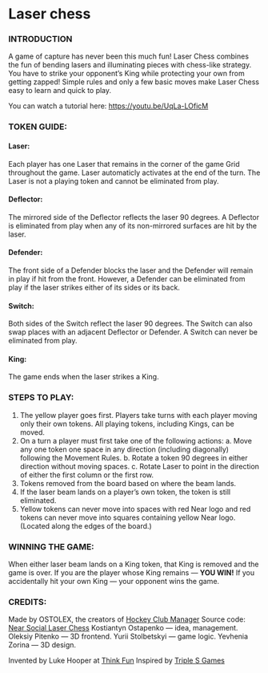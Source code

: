 # Laser chess
### INTRODUCTION
 A game of capture has never been this much fun! Laser Chess combines the fun of bending lasers and illuminating pieces with chess-like strategy. You have to strike your opponent’s King while protecting your own from getting zapped! Simple rules and only a few basic moves make Laser Chess easy to learn and quick to play.

You can watch a tutorial here: https://youtu.be/UqLa-LOficM

### TOKEN GUIDE:
#### Laser:
Each player has one Laser that remains in the corner of the game Grid throughout the game. Laser automaticly activates at the end of the turn. The Laser is not a playing token and cannot be eliminated from play.

#### Deflector:
The mirrored side of the Deflector reflects the laser 90 degrees. A Deflector is eliminated from play when any of its non-mirrored surfaces are hit by the laser.

#### Defender:
The front side of a Defender blocks the laser and the Defender will remain in play if hit from the front. However, a Defender can be eliminated from play if the laser strikes either of its sides or its back.

#### Switch:
Both sides of the Switch reflect the laser 90 degrees. The Switch can also swap places with an adjacent Deflector or Defender. A Switch can never be eliminated from play.

#### King: 
The game ends when the laser strikes a King.

### STEPS TO PLAY:
1. The yellow player goes first. Players take turns with each player moving only their own tokens. All playing tokens, including Kings, can be moved.
2. On a turn a player must first take one of the following actions:
a. Move any one token one space in any direction (including diagonally) following the Movement Rules. 
b. Rotate a token 90 degrees in either direction without moving spaces. 
c. Rotate Laser to point in the direction of either the first column or the first row.
3. Tokens removed from the board based on where the beam lands.
4. If the laser beam lands on a player’s own token, the token is still eliminated.
5. Yellow tokens can never move into spaces with red Near logo and red tokens can never move into squares containing yellow Near logo. (Located along the edges of the board.)

### WINNING THE GAME:
When either laser beam lands on a King token, that King is removed and the game is over. If you are the player whose King remains — **YOU WIN!**
If you accidentally hit your own King — your opponent wins the game. 

### CREDITS:
Made by OSTOLEX, the creators of [Hockey Club Manager](https://www.hockeyclubmanager.com)
Source code: [Near Social Laser Chess](https://github.com/near-social-laser-chess)
Kostiantyn Ostapenko — idea, management.
Oleksiy Pitenko — 3D frontend.
Yurii Stolbetskyi — game logic.
Yevhenia Zorina — 3D design.

Invented by Luke Hooper at [Think Fun](https://www.thinkfun.com)
Inspired by [Triple S Games](https://www.youtube.com/@TripleSGames)
